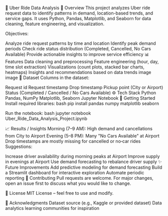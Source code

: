 🚕 Uber Ride Data Analysis
📌 Overview
This project analyzes Uber ride request data to identify patterns in demand, location-based trends, and service gaps.
It uses Python, Pandas, Matplotlib, and Seaborn for data cleaning, feature engineering, and visualization.

Objectives:

Analyze ride request patterns by time and location
Identify peak demand periods
Check ride status distribution (Completed, Cancelled, No Cars Available)
Provide actionable insights to improve service efficiency
📊 Features
Data cleaning and preprocessing
Feature engineering (hour, day, time slot extraction)
Visualizations (count plots, stacked bar charts, heatmaps)
Insights and recommendations based on data trends
image image
📁 Dataset
Columns in the dataset:

Request id
Request timestamp
Drop timestamp
Pickup point (City or Airport)
Status (Completed / Cancelled / No Cars Available)
⚙ Tech Stack
Python
Pandas, NumPy
Matplotlib, Seaborn
Jupyter Notebook
🚀 Getting Started
Install required libraries: bash pip install pandas numpy matplotlib seaborn

Run the notebook: bash jupyter notebook Uber_Ride_Data_Analysis_Project.ipynb

📈 Results / Insights
Morning (7–9 AM): High demand and cancellations from City to Airport
Evening (5–8 PM): Many "No Cars Available" at Airport
Drop timestamps are mostly missing for cancelled or no‑car rides
Suggestions:

Increase driver availability during morning peaks at Airport
Improve supply in evenings at Airport
Use demand forecasting to rebalance driver supply
✨ Future Improvements
Add predictive modeling for demand forecasting
Build a Streamlit dashboard for interactive exploration
Automate periodic reporting
🤝 Contributing
Pull requests are welcome. For major changes, open an issue first to discuss what you would like to change.

📜 License
MIT License – feel free to use and modify.

🙌 Acknowledgments
Dataset source (e.g., Kaggle or provided dataset)
Data analytics learning communities for inspiration
